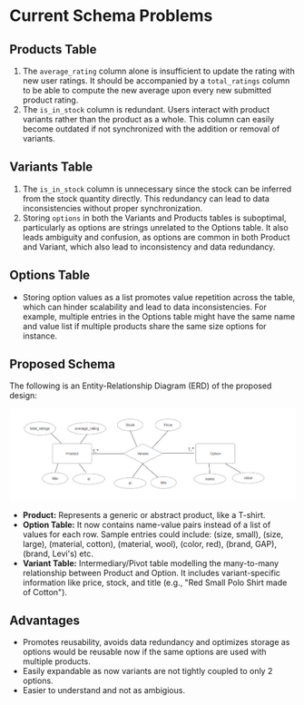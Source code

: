 # Current Schema Problems

## Products Table
1. The `average_rating` column alone is insufficient to update the rating with new user ratings.  It should be accompanied by a `total_ratings` column to be able to compute the new average upon every new submitted product rating.
2. The `is_in_stock` column is redundant. Users interact with product variants rather than the product as a whole. This column can easily become outdated if not synchronized with the addition or removal of variants.


## Variants Table
1. The `is_in_stock` column is unnecessary since the stock can be inferred from the stock quantity directly. This redundancy can lead to data inconsistencies without proper synchronization.
2. Storing `options` in both the Variants and Products tables is suboptimal, particularly as options are strings unrelated to the Options table. It also leads ambiguity and confusion, as options are common in both Product and Variant, which also lead to inconsistency and data redundancy. 

## Options Table
- Storing option values as a list promotes value repetition across the table, which can hinder scalability and lead to data inconsistencies. For example, multiple entries in the Options table might have the same name and value list if multiple products share the same size options for instance.


## Proposed Schema

The following is an Entity-Relationship Diagram (ERD) of the proposed design:

![ERD Diagram](../image.png)

- **Product:** Represents a generic or abstract product, like a T-shirt.
- **Option Table:** It now contains name-value pairs instead of a list of values for each row. Sample entries could include: (size, small), (size, large), (material, cotton), (material, wool), (color, red), (brand, GAP), (brand, Levi's) etc.
- **Variant Table:** Intermediary/Pivot table modelling the many-to-many relationship between Product and Option. It includes variant-specific information like price, stock, and title (e.g., "Red Small Polo Shirt made of Cotton").

## Advantages
- Promotes reusability, avoids data redundancy and optimizes storage as options would be reusable now if the same options are used with multiple products.
- Easily expandable as now variants are not tightly coupled to only 2 options.
- Easier to understand and not as ambigious.
